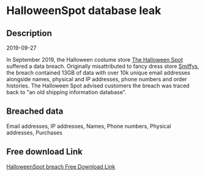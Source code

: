 # HalloweenSpot database leak

## Description

2019-09-27

In September 2019, the Halloween costume store <a href="https://www.thehalloweenspot.com/" target="_blank" rel="noopener">The Halloween Spot</a> suffered a data breach. Originally misattributed to fancy dress store <a href="https://www.smiffys.com/" target="_blank" rel="noopener">Smiffys</a>, the breach contained 13GB of data with over 10k unique email addresses alongside names, physical and IP addresses, phone numbers and order histories. The Halloween Spot advised customers the breach was traced back to &quot;an old shipping information database&quot;.

## Breached data

Email addresses, IP addresses, Names, Phone numbers, Physical addresses, Purchases

## Free download Link

[HalloweenSpot breach Free Download Link](https://tinyurl.com/2b2k277t)